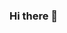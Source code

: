 ### Hi there 👋

<!--
**kq102/kq102** is a ✨ _special_ ✨ repository because its `README.md` (this file) appears on your GitHub profile.

Here are some ideas to get you started:

- 🔭 I’m currently working on **le c++ project** ...
- 🌱 I’m currently learning **discord chungus bot** ...
- 👯 I’m looking to collaborate on ...
- 🤔 I’m looking for help with ...
- 💬 Ask me about **anything** ... within reason
- 📫 How to reach me: @KQ1O2 on twatter
- ⚡ Fun fact: **engineer gaming** ...
-->
